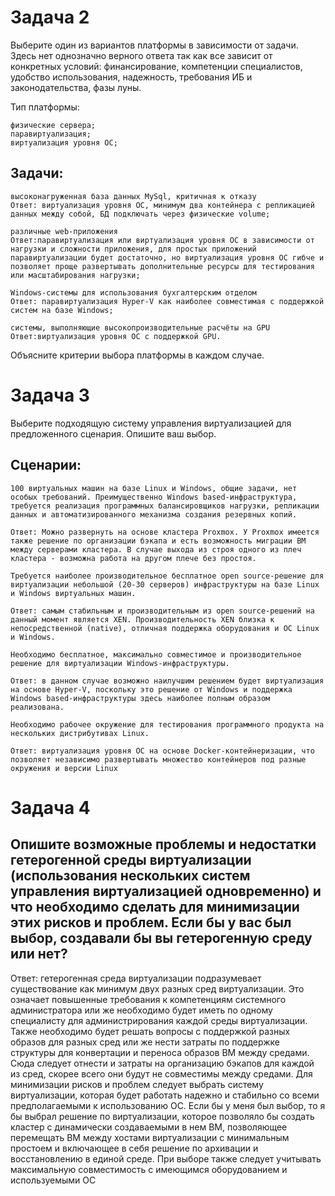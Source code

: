 # Задача 2

Выберите один из вариантов платформы в зависимости от задачи. Здесь нет однозначно верного ответа так как все зависит от конкретных условий: финансирование, компетенции специалистов, удобство использования, надежность, требования ИБ и законодательства, фазы луны.

Тип платформы:

    физические сервера;
    паравиртуализация;
    виртуализация уровня ОС;

## Задачи:

    высоконагруженная база данных MySql, критичная к отказу
    Ответ: виртуализация уровня ОС, минимум два контейнера с репликацией данных между собой, БД подключать через физические volume;
    
    различные web-приложения
    Ответ:паравиртуализация или виртуализация уровня ОС в зависимости от нагрузки и сложности приложения, для простых приложений паравиртуализации будет достаточно, но виртуализация уровня ОС гибче и позволяет проще развертывать дополнительные ресурсы для тестирования или масштабирования нагрузки;
    
    Windows-системы для использования бухгалтерским отделом
    Ответ: паравиртуализация Hyper-V как наиболее совместимая с поддержкой систем на базе Windows;
    
    системы, выполняющие высокопроизводительные расчёты на GPU
    Ответ:виртуализация уровня ОС с поддержкой GPU.

Объясните критерии выбора платформы в каждом случае.

# Задача 3

Выберите подходящую систему управления виртуализацией для предложенного сценария. Опишите ваш выбор.

## Сценарии:

    100 виртуальных машин на базе Linux и Windows, общие задачи, нет особых требований. Преимущественно Windows based-инфраструктура, требуется реализация программных балансировщиков нагрузки, репликации данных и автоматизированного механизма создания резервных копий.
	
	Ответ: Можно развернуть на основе кластера Proxmox. У Proxmox имеется также решение по организации бэкапа и есть возможность миграции ВМ между серверами кластера. В случае выхода из строя одного из плеч кластера - возможна работа на другом плече без простоя.
	
    Требуется наиболее производительное бесплатное open source-решение для виртуализации небольшой (20-30 серверов) инфраструктуры на базе Linux и Windows виртуальных машин.
	
	Ответ: самым стабильным и производительным из open source-решений на данный момент является XEN. Производительность XEN близка к непосредственной (native), отличная поддержка оборудования и ОС Linux и Windows.
	
    Необходимо бесплатное, максимально совместимое и производительное решение для виртуализации Windows-инфраструктуры.
	
	Ответ: в данном случае возможно наилучшим решением будет виртуализация на основе Hyper-V, поскольку это решение от Windows и поддержка Windows based-инфраструктуры здесь наиболее полным образом реализована.
	
    Необходимо рабочее окружение для тестирования программного продукта на нескольких дистрибутивах Linux.
	
	Ответ: виртуализация уровня ОС на основе Docker-контейнеризации, что позволяет независимо развертывать множество контейнеров под разные окружения и версии Linux
	
	

# Задача 4

## Опишите возможные проблемы и недостатки гетерогенной среды виртуализации (использования нескольких систем управления виртуализацией одновременно) и что необходимо сделать для минимизации этих рисков и проблем. Если бы у вас был выбор, создавали бы вы гетерогенную среду или нет?

Ответ: гетерогенная среда виртуализации подразумевает существование как минимум двух разных сред виртуализации. Это означает повышенные требования к компетенциям системного администратора или же необходимо будет иметь по одному специалисту для администрирования каждой среды виртуализации. Также необходимо будет решать вопросы с поддержкой разных образов для разных сред или же нести затраты по поддержке структуры для конвертации и переноса образов ВМ между средами. Сюда следует отнести и затраты на организацию бэкапов для каждой из сред, скорее всего они будут не совместимы между средами. Для минимизации рисков и проблем следует выбрать систему виртуализации, которая будет работать надежно и стабильно со всеми предполагаемыми к использованию ОС. Если бы у меня был выбор, то я бы выбрал решение по виртуализации, которое позволяло бы создать кластер с динамически создаваемыми в нем ВМ, позволяющее перемещать ВМ между хостами виртуализации с минимальным простоем и включающее в себя решение по архивации и восстановлению в единой среде. При выборе также следует учитывать максимальную совместимость с имеющимся оборудованием и используемыми ОС 
